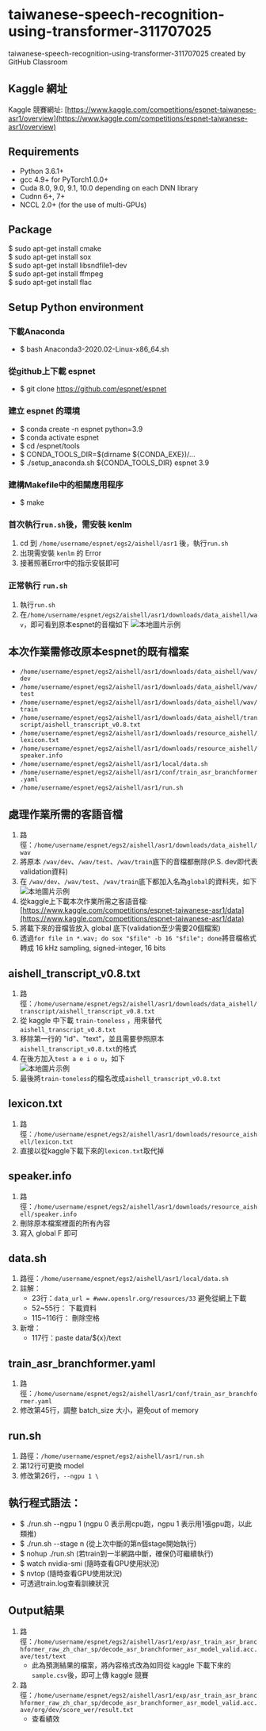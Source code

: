 # taiwanese-speech-recognition-using-transformer-311707025 #
taiwanese-speech-recognition-using-transformer-311707025 created by GitHub Classroom

## Kaggle 網址
Kaggle 競賽網址: [https://www.kaggle.com/competitions/espnet-taiwanese-asr1/overview](https://www.kaggle.com/competitions/espnet-taiwanese-asr1/overview)

## Requirements
   - Python 3.6.1+
   - gcc 4.9+ for PyTorch1.0.0+
   - Cuda 8.0, 9.0, 9.1, 10.0 depending on each DNN library
   - Cudnn 6+, 7+
   - NCCL 2.0+ (for the use of multi-GPUs)

## Package
   $ sudo apt-get install cmake  
   $ sudo apt-get install sox  
   $ sudo apt-get install libsndfile1-dev  
   $ sudo apt-get install ffmpeg  
   $ sudo apt-get install flac  

## Setup Python environment ##

### 下載Anaconda
   - $ bash Anaconda3-2020.02-Linux-x86_64.sh

### 從github上下載 espnet
   - $ git clone https://github.com/espnet/espnet

### 建立 espnet 的環境
   - $ conda create -n espnet python=3.9  
   - $ conda activate espnet  
   - $ cd <username>/espnet/tools  
   - $ CONDA_TOOLS_DIR=$(dirname ${CONDA_EXE})/…  
   - $ ./setup_anaconda.sh ${CONDA_TOOLS_DIR} espnet 3.9  

### 建構Makefile中的相關應用程序
   - $ make

### 首次執行`run.sh`後，需安裝 kenlm
   1. cd 到 `/home/username/espnet/egs2/aishell/asr1` 後，執行`run.sh`
   2. 出現需安裝 `kenlm` 的 Error
   3. 接著照著Error中的指示安裝即可

### 正常執行 `run.sh`
   1. 執行`run.sh`
   2. 在`/home/username/espnet/egs2/aishell/asr1/downloads/data_aishell/wav`，即可看到原本espnet的音檔如下
   ![本地圖片示例](https://scontent.ftpe3-2.fna.fbcdn.net/v/t1.15752-9/340755117_235688892283032_3386157052203892726_n.png?_nc_cat=102&ccb=1-7&_nc_sid=ae9488&_nc_ohc=3QMkFt5I1s4AX_tNspt&_nc_ht=scontent.ftpe3-2.fna&oh=03_AdTCAgXD2y6XUSrXUaC_WHYZbkGUT0824DlAWsrSrd6AwA&oe=64631DA8)

## 本次作業需修改原本espnet的既有檔案 ##
   - `/home/username/espnet/egs2/aishell/asr1/downloads/data_aishell/wav/dev`
   - `/home/username/espnet/egs2/aishell/asr1/downloads/data_aishell/wav/test`
   - `/home/username/espnet/egs2/aishell/asr1/downloads/data_aishell/wav/train`
   - `/home/username/espnet/egs2/aishell/asr1/downloads/data_aishell/transcript/aishell_transcript_v0.8.txt`
   - `/home/username/espnet/egs2/aishell/asr1/downloads/resource_aishell/lexicon.txt`
   - `/home/username/espnet/egs2/aishell/asr1/downloads/resource_aishell/speaker.info`
   - `/home/username/espnet/egs2/aishell/asr1/local/data.sh`
   - `/home/username/espnet/egs2/aishell/asr1/conf/train_asr_branchformer.yaml`
   - `/home/username/espnet/egs2/aishell/asr1/run.sh`
   
## 處理作業所需的客語音檔
   1. 路徑：`/home/username/espnet/egs2/aishell/asr1/downloads/data_aishell/wav`
   2. 將原本 `/wav/dev`、`/wav/test`、`/wav/train`底下的音檔都刪除(P.S. dev即代表validation資料)
   3. 在 `/wav/dev`、`/wav/test`、`/wav/train`底下都加入名為`global`的資料夾，如下  
   ![本地圖片示例](https://scontent.ftpe3-2.fna.fbcdn.net/v/t1.15752-9/328472027_142504238749218_6882377873597117873_n.png?_nc_cat=102&ccb=1-7&_nc_sid=ae9488&_nc_ohc=sghCXzbATHgAX9Iwo7X&_nc_ht=scontent.ftpe3-2.fna&oh=03_AdQ4uXGgWuXSr3Wqx-iqX7aYprE9Ye6WWbDaSIpxwvPL6w&oe=64633E3E)
   4. 從kaggle上下載本次作業所需之客語音檔: [https://www.kaggle.com/competitions/espnet-taiwanese-asr1/data](https://www.kaggle.com/competitions/espnet-taiwanese-asr1/data)
   5. 將載下來的音檔皆放入 global 底下(validation至少需要20個檔案)
   6. 透過`for file in *.wav; do sox "$file" -b 16 "$file"; done`將音檔格式轉成 16 kHz sampling, signed-integer, 16 bits
   
## aishell_transcript_v0.8.txt
   1. 路徑：`/home/username/espnet/egs2/aishell/asr1/downloads/data_aishell/transcript/aishell_transcript_v0.8.txt`
   2. 從 kaggle 中下載 `train-toneless` ，用來替代 `aishell_transcript_v0.8.txt`
   3. 移除第一行的 "id"、"text"，並且需要參照原本`aishell_transcript_v0.8.txt`的格式
   4. 在後方加入`test a e i o u`，如下  
   ![本地圖片示例](https://scontent.ftpe3-2.fna.fbcdn.net/v/t1.15752-9/340852871_620752589523669_372926150382182444_n.png?_nc_cat=108&ccb=1-7&_nc_sid=ae9488&_nc_ohc=K5hOGSwabtIAX8ZE1pU&_nc_ht=scontent.ftpe3-2.fna&oh=03_AdSk5emg_NNelans2ReRv0F92K95-idMvqPylWdEOSfHmw&oe=6463295F)   
   5. 最後將`train-toneless`的檔名改成`aishell_transcript_v0.8.txt`
   
## lexicon.txt
   1. 路徑：`/home/username/espnet/egs2/aishell/asr1/downloads/resource_aishell/lexicon.txt`
   2. 直接以從kaggle下載下來的`lexicon.txt`取代掉
   
## speaker.info
   1. 路徑：`/home/username/espnet/egs2/aishell/asr1/downloads/resource_aishell/speaker.info`
   2. 刪除原本檔案裡面的所有內容
   3. 寫入 global F 即可
   
## data.sh
   1. 路徑：`/home/username/espnet/egs2/aishell/asr1/local/data.sh`
   2. 註解：
      - 23行：`data_url = #www.openslr.org/resources/33` 避免從網上下載
      - 52~55行： 下載資料
      - 115~116行： 刪除空格
   3. 新增：
      - 117行：paste  data/${x}/text
   
## train_asr_branchformer.yaml
   1. 路徑：`/home/username/espnet/egs2/aishell/asr1/conf/train_asr_branchformer.yaml`
   2. 修改第45行，調整 batch_size 大小，避免out of memory

## run.sh
   1. 路徑：`/home/username/espnet/egs2/aishell/asr1/run.sh`
   2. 第12行可更換 model
   3. 修改第26行，`--ngpu 1 \`
   
## 執行程式語法：
   - $ ./run.sh --ngpu 1 (ngpu 0 表示用cpu跑，ngpu 1 表示用1張gpu跑，以此類推)
   - $ ./run.sh --stage n (從上次中斷的第n個stage開始執行)
   - $ nohup ./run.sh (若train到一半網路中斷，確保仍可繼續執行)
   - $ watch nvidia-smi (隨時查看GPU使用狀況)
   - $ nvtop (隨時查看GPU使用狀況)
   - 可透過train.log查看訓練狀況

## Output結果
   1. 路徑：`/home/username/espnet/egs2/aishell/asr1/exp/asr_train_asr_branchformer_raw_zh_char_sp/decode_asr_branchformer_asr_model_valid.acc.ave/test/text`
      - 此為預測結果的檔案，將內容格式改為如同從 kaggle 下載下來的`sample.csv`後，即可上傳 kaggle 競賽
   2. 路徑：`/home/username/espnet/egs2/aishell/asr1/exp/asr_train_asr_branchformer_raw_zh_char_sp/decode_asr_branchformer_asr_model_valid.acc.ave/org/dev/score_wer/result.txt`
      - 查看績效